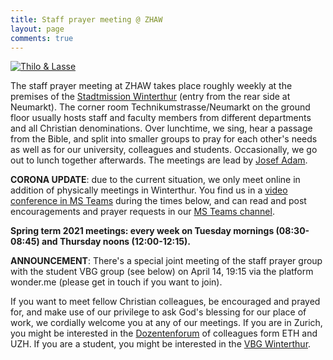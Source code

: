 ```yaml
---
title: Staff prayer meeting @ ZHAW
layout: page
comments: true
---
```


[<img alt="Thilo & Lasse" src="http://stdm.github.io/images/thilo-lasse-rheinfall.jpg"/>](http://stdm.github.io/images/thilo-lasse-rheinfall.jpg)

The staff prayer meeting at ZHAW takes place roughly weekly at the premises of the [Stadtmission Winterthur](http://www.stadtmission-winterthur.ch/) (entry from the rear side at Neumarkt). The corner room Technikumstrasse/Neumarkt on the ground floor usually hosts staff and faculty members from different departments and all Christian denominations. Over lunchtime, we sing, hear a passage from the Bible, and split into smaller groups to pray for each other's needs as well as for our university, colleagues and students. Occasionally, we go out to lunch together afterwards. The meetings are lead by [Josef Adam](https://www.zhaw.ch/en/about-us/person/adjo/).

**CORONA UPDATE**: due to the current situation, we only meet online in addition of physically meetings in Winterthur. You find us in a [video conference in MS Teams](https://teams.microsoft.com/dl/launcher/launcher.html?url=%2f_%23%2fl%2fmeetup-join%2f19%3ameeting_NDhkYjM0NGUtOWQ4OC00NzZhLWFmMWItYjMzMmFlN2YxYjcy%40thread.v2%2f0%3fcontext%3d%257b%2522Tid%2522%253a%25225d1a9f9d-201f-4a10-b983-451cf65cbc1e%2522%252c%2522Oid%2522%253a%25229933d26c-9fad-4126-8a95-eef689375e19%2522%257d%26anon%3dtrue&type=meetup-join&deeplinkId=24af97aa-5a41-4e34-9835-7161478c930c&directDl=true&msLaunch=true&enableMobilePage=true&suppressPrompt=true) during the times below, and can read and post encouragements and prayer requests in our [MS Teams channel](https://teams.microsoft.com/l/channel/19%3a31f2ecb60756442d9bb0fb1cbfe4f228%40thread.tacv2/Allgemein?groupId=91902fe1-3c0c-4018-b6f0-8920beb9c168&tenantId=5d1a9f9d-201f-4a10-b983-451cf65cbc1e).

**Spring term 2021 meetings: every week on Tuesday mornings (08:30-08:45) and Thursday noons (12:00-12:15).**

**ANNOUNCEMENT**: There's a special joint meeting of the staff prayer group with the student VBG group (see below) on April 14, 19:15 via the platform wonder.me (please get in touch if you want to join).

If you want to meet fellow Christian colleagues, be encouraged and prayed for, and make use of our privilege to ask God's blessing for our place of work, we cordially welcome you at any of our meetings. If you are in Zurich, you might be interested in the [Dozentenforum](http://www.dozentenforum.ch/) of colleagues form ETH and UZH. If you are a student, you might be interested in the [VBG Winterthur](http://winti.vbg.net/).